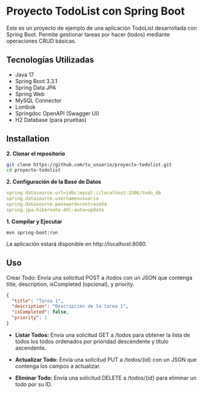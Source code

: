 
# Proyecto TodoList con Spring Boot

Este es un proyecto de ejemplo de una aplicación TodoList desarrollada con Spring Boot. Permite gestionar tareas por hacer (todos) mediante operaciones CRUD básicas.


## Tecnologías Utilizadas

* Java 17
* Spring Boot 3.3.1
* Spring Data JPA
* Spring Web
* MySQL Connector
* Lombok
* Springdoc OpenAPI (Swagger UI)
* H2 Database (para pruebas)
## Installation

**2. Clonar el repositorio**

```bash
git clone https://github.com/tu_usuario/proyecto-todolist.git   
cd proyecto-todolist
```
**2. Configuración de la Base de Datos**
```application.yml o application.properties
spring.datasource.url=jdbc:mysql://localhost:3306/todo_db
spring.datasource.username=usuario
spring.datasource.password=contraseña
spring.jpa.hibernate.ddl-auto=update

```
 **1. Compilar y Ejecutar**
```
mvn spring-boot:run
```
La aplicación estará disponible en http://localhost:8080.

    
## Uso

Crear Todo: Envía una solicitud POST a /todos con un JSON que contenga title, description, isCompleted (opcional), y priority.

```json
{
  "title": "Tarea 1",
  "description": "Descripción de la tarea 1",
  "isCompleted": false,
  "priority": 1
}

```
* **Listar Todos:** Envía una solicitud GET a /todos para obtener la lista de todos los todos ordenados por prioridad descendente y título ascendente.

* **Actualizar Todo:** Envía una solicitud PUT a /todos/{id} con un JSON que contenga los campos a actualizar.

* **Eliminar Todo:** Envía una solicitud DELETE a /todos/{id} para eliminar un todo por su ID.